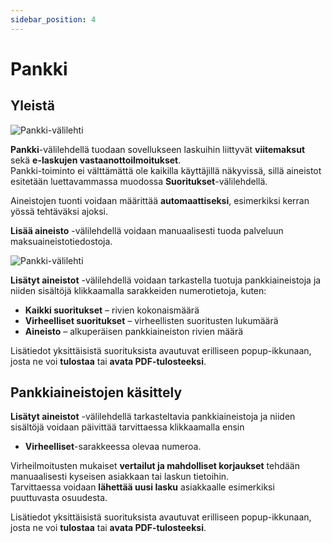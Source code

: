 ```yaml
---
sidebar_position: 4
---
```


# Pankki

## Yleistä

![Pankki-välilehti](/img/ohjeet/pankki1.png)

**Pankki**-välilehdellä tuodaan sovellukseen laskuihin liittyvät **viitemaksut** sekä **e-laskujen vastaanottoilmoitukset**.  
Pankki-toiminto ei välttämättä ole kaikilla käyttäjillä näkyvissä, sillä aineistot esitetään luettavammassa muodossa **Suoritukset**-välilehdellä.

Aineistojen tuonti voidaan määrittää **automaattiseksi**, esimerkiksi kerran yössä tehtäväksi ajoksi.

**Lisää aineisto** -välilehdellä voidaan manuaalisesti tuoda palveluun maksuaineistotiedostoja.

![Pankki-välilehti](/img/ohjeet/pankki2.png)

**Lisätyt aineistot** -välilehdellä voidaan tarkastella tuotuja pankkiaineistoja ja niiden sisältöjä klikkaamalla sarakkeiden numerotietoja, kuten:

- **Kaikki suoritukset** – rivien kokonaismäärä  
- **Virheelliset suoritukset** – virheellisten suoritusten lukumäärä  
- **Aineisto** – alkuperäisen pankkiaineiston rivien määrä  

Lisätiedot yksittäisistä suorituksista avautuvat erilliseen popup-ikkunaan, josta ne voi **tulostaa** tai **avata PDF-tulosteeksi**.

## Pankkiaineistojen käsittely

**Lisätyt aineistot** -välilehdellä tarkasteltavia pankkiaineistoja ja niiden sisältöjä voidaan päivittää tarvittaessa klikkaamalla ensin

- **Virheelliset**-sarakkeessa olevaa numeroa.

Virheilmoitusten mukaiset **vertailut ja mahdolliset korjaukset** tehdään manuaalisesti kyseisen asiakkaan tai laskun tietoihin.  
Tarvittaessa voidaan **lähettää uusi lasku** asiakkaalle esimerkiksi puuttuvasta osuudesta.

Lisätiedot yksittäisistä suorituksista avautuvat erilliseen popup-ikkunaan, josta ne voi **tulostaa** tai **avata PDF-tulosteeksi**.